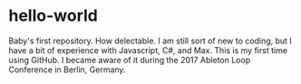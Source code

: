 # hello-world
Baby's first repository. How delectable.
I am still sort of new to coding, but I have a bit of experience with Javascript, C#, and Max. This is my first time using GitHub. I became aware of it during the 2017 Ableton Loop Conference in Berlin, Germany.
